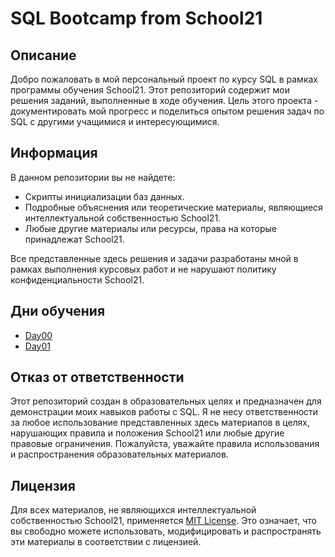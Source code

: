 # SQL Bootcamp from School21

## Описание

Добро пожаловать в мой персональный проект по курсу SQL в рамках программы обучения School21. Этот репозиторий содержит мои решения заданий, выполненные в ходе обучения. Цель этого проекта - документировать мой прогресс и поделиться опытом решения задач по SQL с другими учащимися и интересующимися.

## Информация

В данном репозитории вы не найдете:
- Скрипты инициализации баз данных.
- Подробные объяснения или теоретические материалы, являющиеся интеллектуальной собственностью School21.
- Любые другие материалы или ресурсы, права на которые принадлежат School21.

Все представленные здесь решения и задачи разработаны мной в рамках выполнения курсовых работ и не нарушают политику конфиденциальности School21.

## Дни обучения

- [Day00](src/Day00/)
- [Day01](src/Day01/)

## Отказ от ответственности

Этот репозиторий создан в образовательных целях и предназначен для демонстрации моих навыков работы с SQL. Я не несу ответственности за любое использование представленных здесь материалов в целях, нарушающих правила и положения School21 или любые другие правовые ограничения. Пожалуйста, уважайте правила использования и распространения образовательных материалов.

## Лицензия

Для всех материалов, не являющихся интеллектуальной собственностью School21, применяется [MIT License](LICENSE). Это означает, что вы свободно можете использовать, модифицировать и распространять эти материалы в соответствии с лицензией.